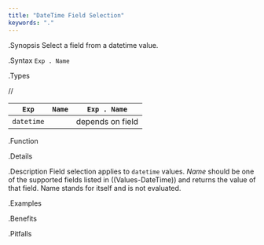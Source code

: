 ```yaml
---
title: "DateTime Field Selection"
keywords: "."
---
```


.Synopsis
Select a field from a datetime value.

.Syntax
`Exp . Name`

.Types

//

| `Exp`      | `Name` | `Exp . Name`  |
| --- | --- | --- |
| `datetime`   |          | depends on field  |


.Function

.Details

.Description
Field selection applies to `datetime` values. 
_Name_ should be one of the supported fields listed in ((Values-DateTime)) and returns the value of that field. 
Name stands for itself and is not evaluated.

.Examples

.Benefits

.Pitfalls

